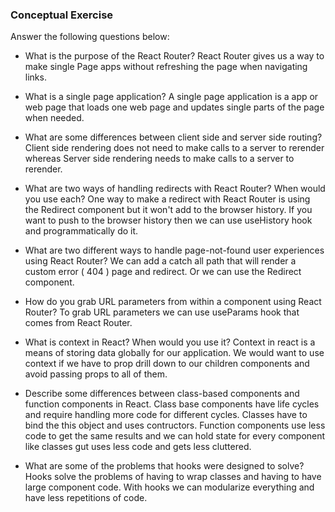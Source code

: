 ### Conceptual Exercise

Answer the following questions below:

- What is the purpose of the React Router?
  React Router gives us a way to make single Page apps without refreshing the page when navigating links.

- What is a single page application?
  A single page application is a app or web page that loads one web page and updates single parts of the page
  when needed.

- What are some differences between client side and server side routing?
  Client side rendering does not need to make calls to a server to rerender whereas Server side rendering
  needs to make calls to a server to rerender.

- What are two ways of handling redirects with React Router? When would you use each?
  One way to make a redirect with React Router is using the Redirect component but it won't add to the browser history. If you want to push to the browser history then we can use useHistory hook and programmatically do it.

- What are two different ways to handle page-not-found user experiences using React Router?
  We can add a catch all path that will render a custom error ( 404 ) page and redirect.
  Or we can use the Redirect component.

- How do you grab URL parameters from within a component using React Router?
  To grab URL parameters we can use useParams hook that comes from React Router.

- What is context in React? When would you use it?
  Context in react is a means of storing data globally for our application.
  We would want to use context if we have to prop drill down to our children components and avoid passing
  props to all of them.

- Describe some differences between class-based components and function
  components in React.
  Class base components have life cycles and require handling more code for different cycles.
  Classes have to bind the this object and uses contructors.
  Function components use less code to get the same results and we can hold state for every component like classes gut uses less code and gets less cluttered.

- What are some of the problems that hooks were designed to solve?
  Hooks solve the problems of having to wrap classes and having to have large component code.
  With hooks we can modularize everything and have less repetitions of code.
